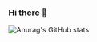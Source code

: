 ### Hi there 👋

![Anurag's GitHub stats](https://github-readme-stats.vercel.app/api?username=anshnk&show_icons=true&theme=merko)
